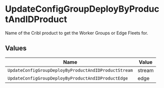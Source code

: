 # UpdateConfigGroupDeployByProductAndIDProduct

Name of the Cribl product to get the Worker Groups or Edge Fleets for.


## Values

| Name                                                 | Value                                                |
| ---------------------------------------------------- | ---------------------------------------------------- |
| `UpdateConfigGroupDeployByProductAndIDProductStream` | stream                                               |
| `UpdateConfigGroupDeployByProductAndIDProductEdge`   | edge                                                 |